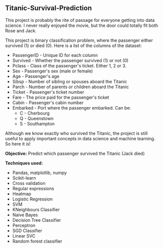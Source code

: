 ## Titanic-Survival-Prediction
This project is probably the rite of passage for everyone getting into data science. I never really enjoyed the movie, but the door could totally fit both Rose and Jack.

This project is binary classification problem, where the passenger either survived (1) or died (0). Here is a list of the columns of the dataset:

* PassengerID - Unique ID for each column
* Survived - Whether the passenger survived (1) or not (0)
* Pclass - Class of the passenger's ticket. Either 1, 2 or 3.
* Sex - Passenger's sex (male or female)
* Age - Passenger's age
* Sibsp - Number of sibling or spouses aboard the Titanic
* Parch - Number of parents or children aboard the Titanic
* Ticket - Passenger's ticket number
* Fare - The price paid for the passenger's ticket
* Cabin - Passenger's cabin number
* Embarked - Port where the passenger embarked. Can be:
   * C - Cherbourg
   * Q - Queenstown
   * S - Southampton
   
Although we know exactly who survived the Titanic, the project is still useful to apply important concepts in data science and machine learning. So here it is!

**Objective:** Predict which passenger survived the Titanic (Jack died)

**Techniques used:**

* Pandas, matplotlib, numpy
* Scikit-learn
* Cross validation
* Regular expressions
* Heatmap
* Logistic Regression
* SVM
* KNeighbours Classifier
* Naive Bayes
* Decision Tree Classifier
* Perceptron
* SGD Classifier
* Linear SVC
* Random forest classifier
